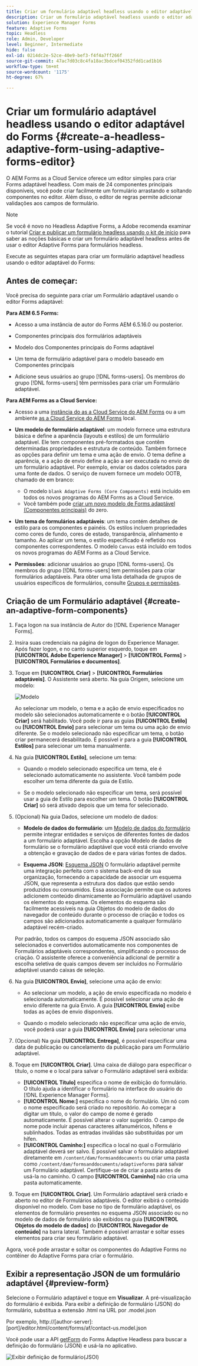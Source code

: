 ```yaml
---
title: Criar um formulário adaptável headless usando o editor adaptável do Forms
description: Criar um formulário adaptável headless usando o editor adaptável do Forms
solution: Experience Manager Forms
feature: Adaptive Forms
topic: Headless
role: Admin, Developer
level: Beginner, Intermediate
hide: false
exl-id: 0214dc2e-52ce-40e9-bef3-f4f4a7ff266f
source-git-commit: 47ac7d03c8c4fa18ac3bdcef04352fdd1cad1b16
workflow-type: tm+mt
source-wordcount: '1175'
ht-degree: 67%

---
```


# Criar um formulário adaptável headless usando o editor adaptável do Forms {#create-a-headless-adaptive-form-using-adaptive-forms-editor}

O AEM Forms as a Cloud Service oferece um editor simples para criar Forms adaptável headless. Com mais de 24 componentes principais disponíveis, você pode criar facilmente um formulário arrastando e soltando componentes no editor. Além disso, o editor de regras permite adicionar validações aos campos de formulário.

>[!NOTE]
>
> 
>Se você é novo no Headless Adaptive Forms, a Adobe recomenda examinar o tutorial [Criar e publicar um formulário headless usando o kit de início](create-and-publish-a-headless-form.md) para saber as noções básicas e criar um formulário adaptável headless antes de usar o editor Adaptive Forms para formulários headless.

Execute as seguintes etapas para criar um formulário adaptável headless usando o editor adaptável do Forms:

## Antes de começar:

Você precisa do seguinte para criar um Formulário adaptável usando o editor Forms adaptável:

**Para AEM 6.5 Forms:**

* Acesso a uma instância de autor do Forms AEM 6.5.16.0 ou posterior.

* Componentes principais dos formulários adaptáveis

* Modelo dos Componentes principais do Forms adaptável

* Um tema de formulário adaptável para o modelo baseado em Componentes principais

* Adicione seus usuários ao grupo [!DNL forms-users]. Os membros do grupo [!DNL forms-users] têm permissões para criar um Formulário adaptável.


**Para AEM Forms as a Cloud Service:**

* Acesso a uma [instância do as a Cloud Service do AEM Forms](https://experienceleague.adobe.com/docs/experience-manager-cloud-service/content/forms/setup-configure-migrate/setup-forms-cloud-service.html?lang=en) ou a um ambiente [as a Cloud Service do AEM Forms](https://experienceleague.adobe.com/docs/experience-manager-cloud-service/content/forms/setup-configure-migrate/setup-local-development-environment.html?lang=en) local.

* **Um modelo de formulário adaptável**: um modelo fornece uma estrutura básica e define a aparência (layouts e estilos) de um formulário adaptável. Ele tem componentes pré-formatados que contêm determinadas propriedades e estrutura de conteúdo. Também fornece as opções para definir um tema e uma ação de envio. O tema define a aparência, e a ação de envio define a ação a ser executada no envio de um formulário adaptável. Por exemplo, enviar os dados coletados para uma fonte de dados. O serviço de nuvem fornece um modelo OOTB, chamado de em branco:

   * O modelo `blank Adaptive Forms (Core Components)` está incluído em todos os novos programas do AEM Forms as a Cloud Service.
   * Você também pode [criar um novo modelo de Forms adaptável (Componentes principais)](https://experienceleague.adobe.com/docs/experience-manager-cloud-service/content/forms/adaptive-forms-authoring/authoring-adaptive-forms-foundation-components/create-an-adaptive-form-on-forms-cs/template-editor.html) do zero.

* **Um tema de formulários adaptáveis**: um tema contém detalhes de estilo para os componentes e painéis. Os estilos incluem propriedades como cores de fundo, cores de estado, transparência, alinhamento e tamanho. Ao aplicar um tema, o estilo especificado é refletido nos componentes correspondentes.  O modelo `Canvas` está incluído em todos os novos programas do AEM Forms as a Cloud Service.

* **Permissões**: adicionar usuários ao grupo [!DNL forms-users]. Os membros do grupo [!DNL forms-users] tem permissões para criar formulários adaptáveis. Para obter uma lista detalhada de grupos de usuários específicos de formulários, consulte [Grupos e permissões](https://experienceleague.adobe.com/docs/experience-manager-cloud-service/content/forms/setup-configure-migrate/forms-groups-privileges-tasks.html).


## Criação de um Formulário adaptável  {#create-an-adaptive-form-components}

1. Faça logon na sua instância de Autor do [!DNL Experience Manager Forms].

1. Insira suas credenciais na página de logon do Experience Manager. Após fazer logon, e no canto superior esquerdo, toque em **[!UICONTROL Adobe Experience Manager]** > **[!UICONTROL Forms]** > **[!UICONTROL Formulários e documentos]**.

1. Toque em **[!UICONTROL Criar]**  > **[!UICONTROL Formulários adaptáveis]**. O Assistente será aberto. Na guia Origem, selecione um modelo:

   ![Modelo](/help/assets/core-components-template.png)

   Ao selecionar um modelo, o tema e a ação de envio especificados no modelo são selecionados automaticamente e o botão **[!UICONTROL Criar]** será habilitado. Você pode ir para as guias **[!UICONTROL Estilo]** ou **[!UICONTROL Envio]** para selecionar um tema ou uma ação de envio diferente. Se o modelo selecionado não especificar um tema, o botão criar permanecerá desabilitado. É possível ir para a guia **[!UICONTROL Estilos]** para selecionar um tema manualmente.

1. Na guia **[!UICONTROL Estilo]**, selecione um tema:

   * Quando o modelo selecionado especifica um tema, ele é selecionado automaticamente no assistente. Você também pode escolher um tema diferente da guia de Estilo.

   * Se o modelo selecionado não especificar um tema, será possível usar a guia de Estilo para escolher um tema. O botão **[!UICONTROL Criar]** só será ativado depois que um tema for selecionado.

1. (Opcional) Na guia Dados, selecione um modelo de dados:

   * **Modelo de dados do formulário**: um [Modelo de dados do formulário](https://experienceleague.adobe.com/docs/experience-manager-cloud-service/content/forms/integrate/use-form-data-model/data-integration.html?lang=pt-BR) permite integrar entidades e serviços de diferentes fontes de dados a um formulário adaptável. Escolha a opção Modelo de dados de formulário se o formulário adaptável que você está criando envolve a obtenção e gravação de dados de e para várias fontes de dados.

   * **Esquema JSON**: [Esquema JSON](https://experienceleague.adobe.com/docs/experience-manager-cloud-service/content/forms/adaptive-forms-authoring/authoring-adaptive-forms-foundation-components/create-an-adaptive-form-on-forms-cs/adaptive-form-json-schema-form-model.html?lang=en) O formulário adaptável permite uma integração perfeita com o sistema back-end de sua organização, fornecendo a capacidade de associar um esquema JSON, que representa a estrutura dos dados que estão sendo produzidos ou consumidos. Essa associação permite que os autores adicionem conteúdo dinamicamente ao Formulário adaptável usando os elementos do esquema. Os elementos do esquema são facilmente acessíveis na guia Objetos do modelo de dados do navegador de conteúdo durante o processo de criação e todos os campos são adicionados automaticamente a qualquer formulário adaptável recém-criado.

   Por padrão, todos os campos do esquema JSON associado são selecionados e convertidos automaticamente nos componentes de Formulários adaptáveis correspondentes, simplificando o processo de criação. O assistente oferece a conveniência adicional de permitir a escolha seletiva de quais campos devem ser incluídos no Formulário adaptável usando caixas de seleção.

1. Na guia **[!UICONTROL Envio]**, selecione uma ação de envio:

   * Ao selecionar um modelo, a ação de envio especificada no modelo é selecionada automaticamente. É possível selecionar uma ação de envio diferente na guia Envio. A guia **[!UICONTROL Envio]** exibe todas as ações de envio disponíveis.

   * Quando o modelo selecionado não especificar uma ação de envio, você poderá usar a guia **[!UICONTROL Envio]** para selecionar uma

1. (Opcional) Na guia **[!UICONTROL Entrega]**, é possível especificar uma data de publicação ou cancelamento da publicação para um Formulário adaptável.

1. Toque em **[!UICONTROL Criar]**. Uma caixa de diálogo para especificar o título, o nome e o local para salvar o Formulário adaptável será exibida:

   * **[!UICONTROL Título]** especifica o nome de exibição do formulário. O título ajuda a identificar o formulário na interface do usuário do [!DNL Experience Manager Forms].
   * **[!UICONTROL Nome:]** especifica o nome do formulário. Um nó com o nome especificado será criado no repositório. Ao começar a digitar um título, o valor do campo de nome é gerado automaticamente. É possível alterar o valor sugerido. O campo de nome pode incluir apenas caracteres alfanuméricos, hifens e sublinhados. Todas as entradas inválidas são substituídas por um hífen.
   * **[!UICONTROL Caminho:]** especifica o local no qual o Formulário adaptável deverá ser salvo. É possível salvar o formulário adaptável diretamente em `/content/dam/formsanddocuments` ou criar uma pasta como `/content/dam/formsanddocuments/adaptiveforms` para salvar um Formulário adaptável. Certifique-se de criar a pasta antes de usá-la no caminho. O campo **[!UICONTROL Caminho]** não cria uma pasta automaticamente.

1. Toque em **[!UICONTROL Criar]**. Um Formulário adaptável será criado e aberto no editor de Formulários adaptáveis. O editor exibirá o conteúdo disponível no modelo.  Com base no tipo de formulário adaptável, os elementos de formulário presentes no esquema JSON <!--XFA form template, XML schema or --> associado ou no modelo de dados de formulário são exibidos na guia **[!UICONTROL Objetos do modelo de dados]** do **[!UICONTROL Navegador de conteúdo]** na barra lateral. Também é possível arrastar e soltar esses elementos para criar seu formulário adaptável.

Agora, você pode arrastar e soltar os componentes do Adaptive Forms no contêiner do Adaptive Forms para criar o formulário.


## Exibir a representação JSON de um formulário adaptável {#preview-form}

Selecione o Formulário adaptável e toque em **Visualizar**. A pré-visualização do formulário é exibida. Para exibir a definição de formulário (JSON) do formulário, substitua a extensão .html na URL por .model.json

Por exemplo, http://[author-server]:[port]/editor.html/content/forms/af/contact-us.model.json

Você pode usar a API [getForm](https://opensource.adobe.com/aem-forms-af-runtime/api/#tag/Get-Form-Definition) do Forms Adaptive Headless para buscar a definição do formulário (JSON) e usá-la no aplicativo.

![Exibir definição de formulário(JSOI)](assets/json-definantion.png)

